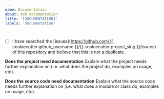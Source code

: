 ```yaml
---
name: Documentation
about: Add documentation
title: '[DOCUMENTATION]'
labels: 'documentation'

---
```


- [ ] I have searched the [issues](https://github.com/{{ cookiecutter.github_username }}/{{ cookiecutter.project_slug }}/issues) of this repository and believe that this is not a duplicate.

**Does the project need documentation**
Explain what the project needs further explanation on (i.e. what does the project do, examples on usage, etc).

**Does the source code need documentation**
Explain what the source code needs further explanation on (i.e. what does a module or class do, examples on usage, etc).
